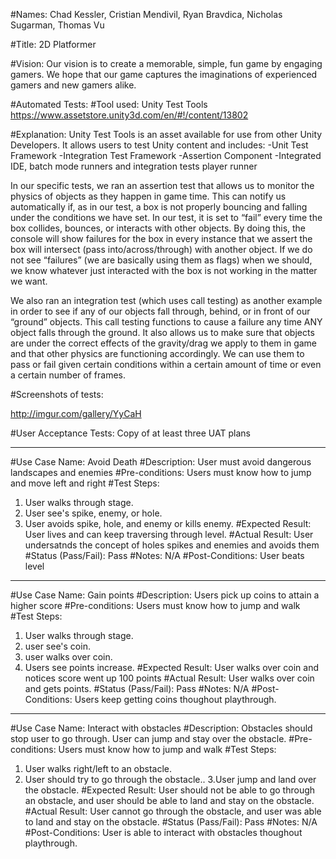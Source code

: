 #Names: Chad Kessler, Cristian Mendivil, Ryan Bravdica, Nicholas Sugarman, Thomas Vu

#Title: 2D Platformer

#Vision:
Our vision is to create a memorable, simple, fun game by engaging gamers. We hope that our game captures the imaginations of experienced gamers and new gamers alike.

#Automated Tests: 
#Tool used:
Unity Test Tools
https://www.assetstore.unity3d.com/en/#!/content/13802

#Explanation: 
Unity Test Tools is an asset available for use from other Unity Developers. It allows users to test Unity content and includes:
-Unit Test Framework
-Integration Test Framework
-Assertion Component
-Integrated IDE, batch mode runners and integration tests player runner

In our specific tests, we ran an assertion test that allows us to monitor the physics of objects as they happen in game time. This can notify us automatically if, as in our test, a box is not properly bouncing and falling under the conditions we have set. In our test, it is set to “fail” every time the box collides, bounces, or interacts with other objects. By doing this, the console will show failures for the box in every instance that we assert the box will intersect (pass into/across/through) with another object. If we do not see “failures” (we are basically using them as flags) when we should, we know whatever just interacted with the box is not working in the matter we want.

We also ran an integration test (which uses call testing) as another example in order to see if any of our objects fall through, behind, or in front of our “ground” objects. This call testing functions to cause a failure any time ANY object falls through the ground. It also allows us to make sure that objects are under the correct effects of the gravity/drag we apply to them in game and that other physics are functioning accordingly. We can use them to pass or fail given certain conditions within a certain amount of time or even a certain number of frames.

#Screenshots of tests:

http://imgur.com/gallery/YyCaH



#User Acceptance Tests: 
Copy of at least three UAT plans

----------------------------------------------------------------------------------------------------------------------------------------
#Use Case Name: 
  Avoid Death
#Description: 
  User must avoid dangerous landscapes and enemies 
#Pre-conditions:
  Users must know how to jump and move left and right
#Test Steps:
  1. User walks through stage.
  2. User see's spike, enemy, or hole.
  3. User avoids spike, hole, and enemy or kills enemy.
#Expected Result:
  User lives and can keep traversing through level.
#Actual Result:
  User undersatnds the concept of holes spikes and enemies and avoids them 
#Status (Pass/Fail):
  Pass
#Notes:
  N/A
#Post-Conditions:
  User beats level
----------------------------------------------------------------------------------------------------------------------------------------
#Use Case Name: 
  Gain points
#Description: 
  Users pick up coins to attain a higher score 
#Pre-conditions:
  Users must know how to jump and walk
#Test Steps:
  1. User walks through stage.
  2. user see's coin.
  3. user walks over coin.
  4. Users see points increase.
#Expected Result:
  User walks over coin and notices score went up 100 points 
#Actual Result:
  User walks over coin and gets points.
#Status (Pass/Fail):
  Pass
#Notes:
  N/A
#Post-Conditions:
  Users keep getting coins thoughout playthrough. 
----------------------------------------------------------------------------------------------------------------------------------------
#Use Case Name: 
  Interact with obstacles
#Description: 
  Obstacles should stop user to go through. User can jump and stay over the obstacle.
#Pre-conditions:
  Users must know how to jump and walk
#Test Steps:
  1. User walks right/left to an obstacle.
  2. User should try to go through the obstacle..
  3.User jump and land over the obstacle.
#Expected Result:
  User should not be able to go through an obstacle, and user should be able to land and stay on the obstacle.
#Actual Result:
  User cannot go through the obstacle, and user was able to land and stay on the obstacle.
#Status (Pass/Fail):
  Pass
#Notes:
  N/A
#Post-Conditions:
  User is able to interact with obstacles thoughout playthrough.

